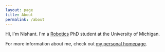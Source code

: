 ```yaml
---
layout: page
title: About
permalink: /about
---
```


Hi, I'm Nishant. I'm a [Robotics](https://robotics.umich.edu) PhD student at the University of Michigan. 

For more information about me, check out [my personal homepage](https://nishant.page).